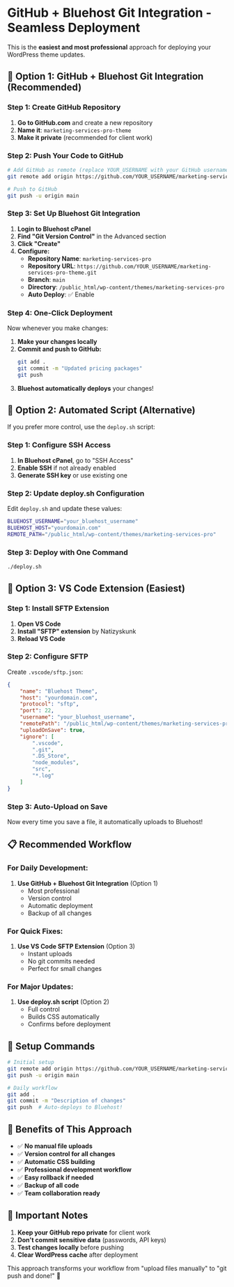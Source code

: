 # GitHub + Bluehost Git Integration - Seamless Deployment

This is the **easiest and most professional** approach for deploying your WordPress theme updates.

## 🚀 **Option 1: GitHub + Bluehost Git Integration (Recommended)**

### Step 1: Create GitHub Repository

1. **Go to GitHub.com** and create a new repository
2. **Name it**: `marketing-services-pro-theme`
3. **Make it private** (recommended for client work)

### Step 2: Push Your Code to GitHub

```bash
# Add GitHub as remote (replace YOUR_USERNAME with your GitHub username)
git remote add origin https://github.com/YOUR_USERNAME/marketing-services-pro-theme.git

# Push to GitHub
git push -u origin main
```

### Step 3: Set Up Bluehost Git Integration

1. **Login to Bluehost cPanel**
2. **Find "Git Version Control"** in the Advanced section
3. **Click "Create"**
4. **Configure:**
   - **Repository Name**: `marketing-services-pro`
   - **Repository URL**: `https://github.com/YOUR_USERNAME/marketing-services-pro-theme.git`
   - **Branch**: `main`
   - **Directory**: `/public_html/wp-content/themes/marketing-services-pro`
   - **Auto Deploy**: ✅ Enable

### Step 4: One-Click Deployment

Now whenever you make changes:

1. **Make your changes locally**
2. **Commit and push to GitHub:**
   ```bash
   git add .
   git commit -m "Updated pricing packages"
   git push
   ```
3. **Bluehost automatically deploys** your changes!

## 🔄 **Option 2: Automated Script (Alternative)**

If you prefer more control, use the `deploy.sh` script:

### Step 1: Configure SSH Access

1. **In Bluehost cPanel**, go to "SSH Access"
2. **Enable SSH** if not already enabled
3. **Generate SSH key** or use existing one

### Step 2: Update deploy.sh Configuration

Edit `deploy.sh` and update these values:

```bash
BLUEHOST_USERNAME="your_bluehost_username"
BLUEHOST_HOST="yourdomain.com"
REMOTE_PATH="/public_html/wp-content/themes/marketing-services-pro"
```

### Step 3: Deploy with One Command

```bash
./deploy.sh
```

## 🎯 **Option 3: VS Code Extension (Easiest)**

### Step 1: Install SFTP Extension

1. **Open VS Code**
2. **Install "SFTP" extension** by Natizyskunk
3. **Reload VS Code**

### Step 2: Configure SFTP

Create `.vscode/sftp.json`:

```json
{
    "name": "Bluehost Theme",
    "host": "yourdomain.com",
    "protocol": "sftp",
    "port": 22,
    "username": "your_bluehost_username",
    "remotePath": "/public_html/wp-content/themes/marketing-services-pro",
    "uploadOnSave": true,
    "ignore": [
        ".vscode",
        ".git",
        ".DS_Store",
        "node_modules",
        "src",
        "*.log"
    ]
}
```

### Step 3: Auto-Upload on Save

Now every time you save a file, it automatically uploads to Bluehost!

## 📋 **Recommended Workflow**

### For Daily Development:

1. **Use GitHub + Bluehost Git Integration** (Option 1)
   - Most professional
   - Version control
   - Automatic deployment
   - Backup of all changes

### For Quick Fixes:

1. **Use VS Code SFTP Extension** (Option 3)
   - Instant uploads
   - No git commits needed
   - Perfect for small changes

### For Major Updates:

1. **Use deploy.sh script** (Option 2)
   - Full control
   - Builds CSS automatically
   - Confirms before deployment

## 🔧 **Setup Commands**

```bash
# Initial setup
git remote add origin https://github.com/YOUR_USERNAME/marketing-services-pro-theme.git
git push -u origin main

# Daily workflow
git add .
git commit -m "Description of changes"
git push  # Auto-deploys to Bluehost!
```

## 🎉 **Benefits of This Approach**

- ✅ **No manual file uploads**
- ✅ **Version control for all changes**
- ✅ **Automatic CSS building**
- ✅ **Professional development workflow**
- ✅ **Easy rollback if needed**
- ✅ **Backup of all code**
- ✅ **Team collaboration ready**

## 🚨 **Important Notes**

1. **Keep your GitHub repo private** for client work
2. **Don't commit sensitive data** (passwords, API keys)
3. **Test changes locally** before pushing
4. **Clear WordPress cache** after deployment

This approach transforms your workflow from "upload files manually" to "git push and done!" 🚀 
